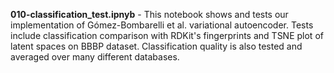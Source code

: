 **010-classification_test.ipnyb** - This notebook shows and tests our implementation of Gómez-Bombarelli et al. variational autoencoder. Tests include classification comparison with RDKit's fingerprints and TSNE plot of latent spaces on BBBP dataset. Classification quality is also tested and averaged over many different databases.